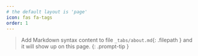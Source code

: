 ```yaml
---
# the default layout is 'page'
icon: fas fa-tags
order: 1
---
```


> Add Markdown syntax content to file `_tabs/about.md`{: .filepath } and it will show up on this page.
{: .prompt-tip }
